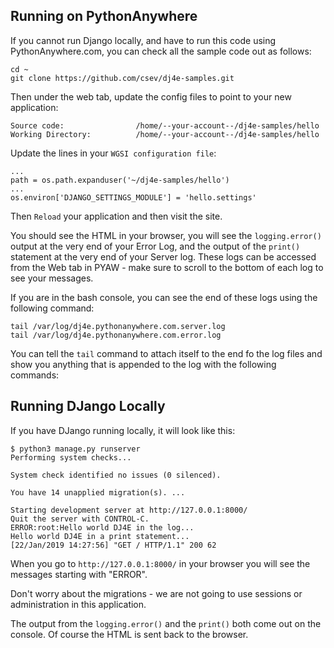 Running on PythonAnywhere
-------------------------

If you cannot run Django locally, and have to run this code using 
PythonAnywhere.com, you can check all the sample code out as follows:

    cd ~
    git clone https://github.com/csev/dj4e-samples.git


Then under the web tab, update the config files to point to your new application:

    Source code:                /home/--your-account--/dj4e-samples/hello
    Working Directory:          /home/--your-account--/dj4e-samples/hello

Update the lines in your `WGSI configuration file`:

    ...
    path = os.path.expanduser('~/dj4e-samples/hello')
    ...
    os.environ['DJANGO_SETTINGS_MODULE'] = 'hello.settings'

Then `Reload` your application and then visit the site.

You should see the HTML in your browser, you will see the `logging.error()` output 
at the very end of your Error Log, and the output of the `print()` statement at 
the very end of your Server log.  These logs can be accessed from the Web tab in PYAW - 
make sure to scroll to the bottom of each log to see your messages.

If you are in the bash console, you can see the end of these logs using the following
command:

    tail /var/log/dj4e.pythonanywhere.com.server.log
    tail /var/log/dj4e.pythonanywhere.com.error.log

You can tell the `tail` command to attach itself to the end fo the log files and show
you anything that is appended to the log with the following commands:

Running DJango Locally
----------------------

If you have DJango running locally, it will look like this:

    $ python3 manage.py runserver
    Performing system checks...

    System check identified no issues (0 silenced).

    You have 14 unapplied migration(s). ...

    Starting development server at http://127.0.0.1:8000/
    Quit the server with CONTROL-C.
    ERROR:root:Hello world DJ4E in the log...
    Hello world DJ4E in a print statement...
    [22/Jan/2019 14:27:56] "GET / HTTP/1.1" 200 62

When you go to `http://127.0.0.1:8000/` in your browser you will see
the messages starting with "ERROR".

Don't worry about the migrations - we are not going to use sessions or administration
in this application.

The output from the `logging.error()` and the `print()` both come out on the console.
Of course the HTML is sent back to the browser.




